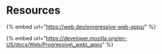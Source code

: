 # Resources

{% embed url="https://web.dev/progressive-web-apps/" %}

{% embed url="https://developer.mozilla.org/en-US/docs/Web/Progressive\_web\_apps" %}

